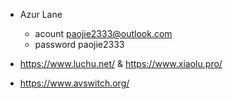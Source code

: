 - Azur Lane
    - acount    paojie2333@outlook.com
    - password  paojie2333
- https://www.luchu.net/ & https://www.xiaolu.pro/

- https://www.avswitch.org/

